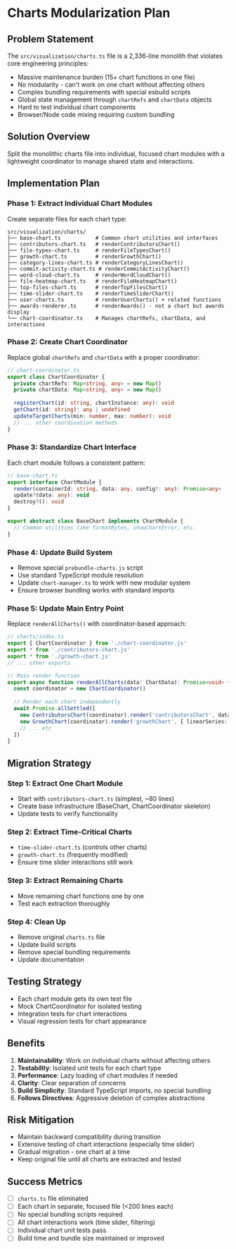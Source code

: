 # Charts Modularization Plan

## Problem Statement

The `src/visualization/charts.ts` file is a 2,336-line monolith that violates core engineering principles:
- Massive maintenance burden (15+ chart functions in one file)
- No modularity - can't work on one chart without affecting others
- Complex bundling requirements with special esbuild scripts
- Global state management through `chartRefs` and `chartData` objects
- Hard to test individual chart components
- Browser/Node code mixing requiring custom bundling

## Solution Overview

Split the monolithic charts file into individual, focused chart modules with a lightweight coordinator to manage shared state and interactions.

## Implementation Plan

### Phase 1: Extract Individual Chart Modules

Create separate files for each chart type:

```
src/visualization/charts/
├── base-chart.ts           # Common chart utilities and interfaces
├── contributors-chart.ts   # renderContributorsChart()
├── file-types-chart.ts     # renderFileTypesChart()
├── growth-chart.ts         # renderGrowthChart()
├── category-lines-chart.ts # renderCategoryLinesChart()
├── commit-activity-chart.ts # renderCommitActivityChart()
├── word-cloud-chart.ts     # renderWordCloudChart()
├── file-heatmap-chart.ts   # renderFileHeatmapChart()
├── top-files-chart.ts      # renderTopFilesChart()
├── time-slider-chart.ts    # renderTimeSliderChart()
├── user-charts.ts          # renderUserCharts() + related functions
├── awards-renderer.ts      # renderAwards() - not a chart but awards display
└── chart-coordinator.ts    # Manages chartRefs, chartData, and interactions
```

### Phase 2: Create Chart Coordinator

Replace global `chartRefs` and `chartData` with a proper coordinator:

```typescript
// chart-coordinator.ts
export class ChartCoordinator {
  private chartRefs: Map<string, any> = new Map()
  private chartData: Map<string, any> = new Map()
  
  registerChart(id: string, chartInstance: any): void
  getChart(id: string): any | undefined
  updateTargetCharts(min: number, max: number): void
  // ... other coordination methods
}
```

### Phase 3: Standardize Chart Interface

Each chart module follows a consistent pattern:

```typescript
// base-chart.ts
export interface ChartModule {
  render(containerId: string, data: any, config?: any): Promise<any>
  update?(data: any): void
  destroy?(): void
}

export abstract class BaseChart implements ChartModule {
  // Common utilities like formatBytes, showChartError, etc.
}
```

### Phase 4: Update Build System

- Remove special `prebundle-charts.js` script
- Use standard TypeScript module resolution
- Update `chart-manager.ts` to work with new modular system
- Ensure browser bundling works with standard imports

### Phase 5: Update Main Entry Point

Replace `renderAllCharts()` with coordinator-based approach:

```typescript
// charts/index.ts
export { ChartCoordinator } from './chart-coordinator.js'
export * from './contributors-chart.js'
export * from './growth-chart.js'
// ... other exports

// Main render function
export async function renderAllCharts(data: ChartData): Promise<void> {
  const coordinator = new ChartCoordinator()
  
  // Render each chart independently
  await Promise.allSettled([
    new ContributorsChart(coordinator).render('contributorsChart', data.contributors),
    new GrowthChart(coordinator).render('growthChart', { linearSeries: data.linearSeries, timeSeries: data.timeSeries }),
    // ... etc
  ])
}
```

## Migration Strategy

### Step 1: Extract One Chart Module
- Start with `contributors-chart.ts` (simplest, ~80 lines)
- Create base infrastructure (BaseChart, ChartCoordinator skeleton)
- Update tests to verify functionality

### Step 2: Extract Time-Critical Charts
- `time-slider-chart.ts` (controls other charts)
- `growth-chart.ts` (frequently modified)
- Ensure time slider interactions still work

### Step 3: Extract Remaining Charts
- Move remaining chart functions one by one
- Test each extraction thoroughly

### Step 4: Clean Up
- Remove original `charts.ts` file
- Update build scripts
- Remove special bundling requirements
- Update documentation

## Testing Strategy

- Each chart module gets its own test file
- Mock ChartCoordinator for isolated testing
- Integration tests for chart interactions
- Visual regression tests for chart appearance

## Benefits

1. **Maintainability**: Work on individual charts without affecting others
2. **Testability**: Isolated unit tests for each chart type
3. **Performance**: Lazy loading of chart modules if needed
4. **Clarity**: Clear separation of concerns
5. **Build Simplicity**: Standard TypeScript imports, no special bundling
6. **Follows Directives**: Aggressive deletion of complex abstractions

## Risk Mitigation

- Maintain backward compatibility during transition
- Extensive testing of chart interactions (especially time slider)
- Gradual migration - one chart at a time
- Keep original file until all charts are extracted and tested

## Success Metrics

- [ ] `charts.ts` file eliminated
- [ ] Each chart in separate, focused file (<200 lines each)
- [ ] No special bundling scripts required
- [ ] All chart interactions work (time slider, filtering)
- [ ] Individual chart unit tests pass
- [ ] Build time and bundle size maintained or improved